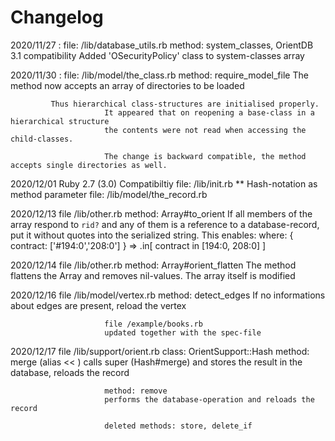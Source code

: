 Changelog
=========
2020/11/27 : file: /lib/database_utils.rb
             method: system_classes,  OrientDB 3.1 compatibility
						 Added 'OSecurityPolicy' class to system-classes array 
             

2020/11/30 : file: /lib/model/the_class.rb
             method: require_model_file
						 The method now accepts an array of directories to be loaded

             Thus hierarchical class-structures are initialised properly.
						 It appeared that on reopening a base-class in a hierarchical structure
						 the contents were not read when accessing the child-classes. 

						 The change is backward compatible, the method accepts single directories as well.

2020/12/01   Ruby 2.7 (3.0) Compatibiltiy
             file: /lib/init.rb         ** Hash-notation as method parameter
						 file: /lib/model/the_record.rb   

2020/12/13   file /lib/other.rb
             method: Array#to_orient
						 If all members of the array respond to `rid?`  and any of them is a reference
						 to a database-record, put it without quotes into the serialized string.
						 This enables:  where: { contract: ['#194:0','208:0'] } => .in[ contract in [194:0, 208:0] ]

2020/12/14   file /lib/other.rb
             method: Array#orient_flatten
						 The method flattens the Array and removes nil-values. The array itself is modified

2020/12/16   file /lib/model/vertex.rb
             method: detect_edges
						 If no informations about edges are present, reload the vertex 

						 file /example/books.rb
						 updated together with the spec-file

2020/12/17   file /lib/support/orient.rb
             class: OrientSupport::Hash
						 method: merge (alias << ) 
						 calls super (Hash#merge) and stores the result in the database, reloads the record

						 method: remove
						 performs the database-operation and reloads the record

						 deleted methods: store, delete_if 

